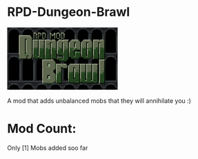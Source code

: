 # RPD-Dungeon-Brawl
![Game Image 1](/preview.png)

A mod that adds unbalanced mobs that they will annihilate you :)

# Mod Count: 
Only [1] Mobs added soo far

